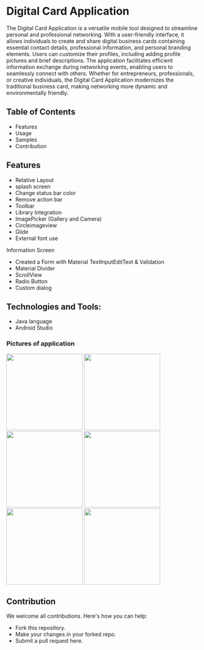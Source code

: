 # Digital Card Application

The Digital Card Application is a versatile mobile tool designed to streamline personal and professional networking. 
With a user-friendly interface, it allows individuals to create and share digital business cards containing essential contact details, 
professional information, and personal branding elements. Users can customize their profiles, including adding profile pictures and brief descriptions. 
The application facilitates efficient information exchange during networking events, enabling users to seamlessly connect with others. 
Whether for entrepreneurs, professionals, or creative individuals,
the Digital Card Application modernizes the traditional business card, making networking more dynamic and environmentally friendly.

## Table of Contents
- Features
- Usage
- Samples
- Contribution

## Features
- Relative Layout
- splash screen
- Change status bar color
- Remove action bar
- Toolbar
- Library Integration                           
- ImagePicker (Gallery and Camera)
- Circleimageview
- Glide
- External font use

Information Screen 
- Created a Form with Material TextInputEditText & Validation
- Material Divider
- ScrollView
- Radio Button
- Custom dialog

## Technologies and Tools:
- Java language
- Android Studio

### Pictures of application 

<img src="https://github.com/artichaudhary0/DigitalCardApplication/assets/71622834/f57a2b72-2d1c-4ab1-af62-47112c32434c" width="200"/>
<img src="https://github.com/artichaudhary0/DigitalCardApplication/assets/71622834/a9f5f853-2d45-44e7-a0fa-05b3d33fe469" width="200"/>
<img src="https://github.com/artichaudhary0/DigitalCardApplication/assets/71622834/e2437191-91ff-4f48-a3fa-b9f62334a544" width="200"/> 
<img src="https://github.com/artichaudhary0/DigitalCardApplication/assets/71622834/0fd6eff7-7673-4cbc-a874-727b99b5f4cf" width="200"/>  
<img src="https://github.com/artichaudhary0/DigitalCardApplication/assets/71622834/40ec5d9c-e1ab-4c84-94c0-d171d0e3d437" width="200"/>  
<img src="https://github.com/artichaudhary0/DigitalCardApplication/assets/71622834/6d8dd9e6-56ae-4047-b23b-70059c51a372" width="200"/>

## Contribution
We welcome all contributions. Here's how you can help:

- Fork this repository.
- Make your changes in your forked repo.
- Submit a pull request here.
